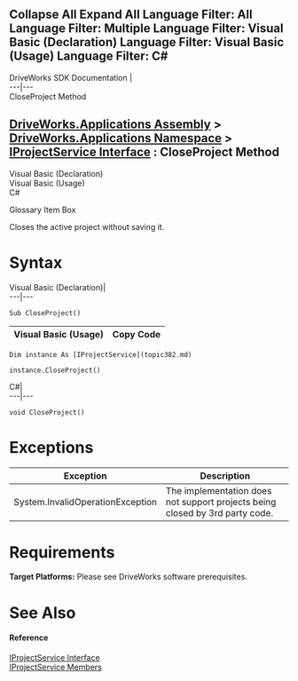 Collapse All Expand All Language Filter: All  Language Filter: Multiple  Language Filter: Visual Basic (Declaration) Language Filter: Visual Basic (Usage) Language Filter: C#  
---  
DriveWorks SDK Documentation  |   
---|---  
CloseProject Method   
  
[DriveWorks.Applications Assembly](topic13.md) > [DriveWorks.Applications Namespace](topic16.md) > [IProjectService Interface](topic382.md) : CloseProject Method  
---  
  
Visual Basic (Declaration)    
Visual Basic (Usage)    
C# 

Glossary Item Box

Closes the active project without saving it. 

# Syntax

Visual Basic (Declaration)|   
---|---  
      
    
    Sub CloseProject()   
  
Visual Basic (Usage)| Copy Code  
---|---  
      
    
    Dim instance As [IProjectService](topic382.md)
     
    instance.CloseProject()  
  
C#|   
---|---  
      
    
    void CloseProject()  
  
# Exceptions

Exception| Description  
---|---  
System.InvalidOperationException| The implementation does not support projects being closed by 3rd party code.  
  
# Requirements

**Target Platforms:** Please see DriveWorks software prerequisites.

# See Also

#### Reference

[IProjectService Interface](topic382.md)   
[IProjectService Members](topic383.md)


